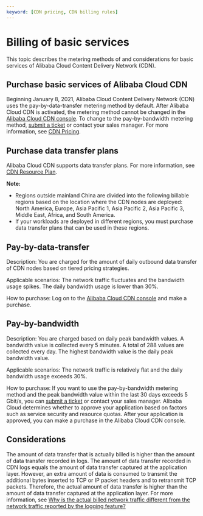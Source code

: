 ```yaml
---
keyword: [CDN pricing, CDN billing rules]
---
```


# Billing of basic services

This topic describes the metering methods of and considerations for basic services of Alibaba Cloud Content Delivery Network \(CDN\).

## Purchase basic services of Alibaba Cloud CDN

Beginning January 8, 2021, Alibaba Cloud Content Delivery Network \(CDN\) uses the pay-by-data-transfer metering method by default. After Alibaba Cloud CDN is activated, the metering method cannot be changed in the [Alibaba Cloud CDN console](https://cdn.console.aliyun.com). To change to the pay-by-bandwidth metering method, [submit a ticket](https://workorder-intl.console.aliyun.com/?spm=5176.2020520001.aliyun_topbar.18.dbd44bd3e4f845#/ticket/createIndex) or contact your sales manager. For more information, see [CDN Pricing](https://www.alibabacloud.com/product/cdn/pricing).

## Purchase data transfer plans

Alibaba Cloud CDN supports data transfer plans. For more information, see [CDN Resource Plan](https://common-buy-intl.aliyun.com/?commodityCode=%20cdn_bag_intl#/buy).

**Note:**

-   Regions outside mainland China are divided into the following billable regions based on the location where the CDN nodes are deployed: North America, Europe, Asia Pacific 1, Asia Pacific 2, Asia Pacific 3, Middle East, Africa, and South America.
-   If your workloads are deployed in different regions, you must purchase data transfer plans that can be used in these regions.

## Pay-by-data-transfer

Description: You are charged for the amount of daily outbound data transfer of CDN nodes based on tiered pricing strategies.

Applicable scenarios: The network traffic fluctuates and the bandwidth usage spikes. The daily bandwidth usage is lower than 30%.

How to purchase: Log on to the [Alibaba Cloud CDN console](https://cdn.console.aliyun.com) and make a purchase.

## Pay-by-bandwidth

Description: You are charged based on daily peak bandwidth values. A bandwidth value is collected every 5 minutes. A total of 288 values are collected every day. The highest bandwidth value is the daily peak bandwidth value.

Applicable scenarios: The network traffic is relatively flat and the daily bandwidth usage exceeds 30%.

How to purchase: If you want to use the pay-by-bandwidth metering method and the peak bandwidth value within the last 30 days exceeds 5 Gbit/s, you can [submit a ticket](https://workorder-intl.console.aliyun.com/?spm=5176.2020520001.aliyun_topbar.18.dbd44bd3e4f845#/ticket/createIndex) or contact your sales manager. Alibaba Cloud determines whether to approve your application based on factors such as service security and resource quotas. After your application is approved, you can make a purchase in the Alibaba Cloud CDN console.

## Considerations

The amount of data transfer that is actually billed is higher than the amount of data transfer recorded in logs. The amount of data transfer recorded in CDN logs equals the amount of data transfer captured at the application layer. However, an extra amount of data is consumed to transmit the additional bytes inserted to TCP or IP packet headers and to retransmit TCP packets. Therefore, the actual amount of data transfer is higher than the amount of data transfer captured at the application layer. For more information, see [Why is the actual billed network traffic different from the network traffic reported by the logging feature?]()

